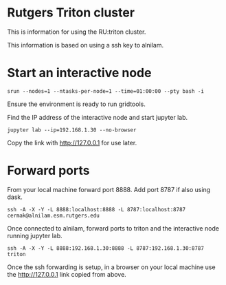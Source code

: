 # Rutgers Triton cluster

This is information for using the RU:triton cluster.

This information is based on using a ssh key to alnilam.

# Start an interactive node 

```
srun --nodes=1 --ntasks-per-node=1 --time=01:00:00 --pty bash -i
```

Ensure the environment is ready to run gridtools.

Find the IP address of the interactive node and start jupyter lab.

```
jupyter lab --ip=192.168.1.30 --no-browser
```

Copy the link with http://127.0.0.1 for use later.

# Forward ports

From your local machine forward port 8888.  Add port 8787 if also
using dask.

```
ssh -A -X -Y -L 8888:localhost:8888 -L 8787:localhost:8787 cermak@alnilam.esm.rutgers.edu
```

Once connected to alnilam, forward ports to triton and the
interactive node running jupyter lab.

```
ssh -A -X -Y -L 8888:192.168.1.30:8888 -L 8787:192.168.1.30:8787 triton
```

Once the ssh forwarding is setup, in a browser on your local machine use
the http://127.0.0.1 link copied from above.
